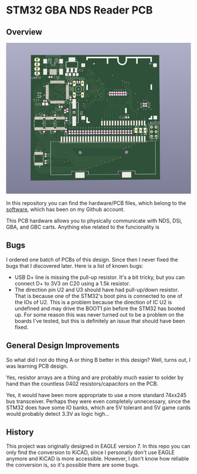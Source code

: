 # STM32 GBA NDS Reader PCB

## Overview

![PCB Preview](./board-preview.png)

In this repository you can find the hardware/PCB files, which belong to the [software](https://github.com/ipatix/stm32-gba-nds-cart-reader), which has been on my Github account.

This PCB hardware allows you to physically communicate with NDS, DSi, GBA, and GBC carts.
Anything else related to the funcionality is 

## Bugs

I ordered one batch of PCBs of this design.
Since then I never fixed the bugs that I discovered later.
Here is a list of known bugs:
- USB D+ line is missing the pull-up resistor.
  It's a bit tricky, but you can connect D+ to 3V3 on C20 using a 1.5k resistor.
- The direction pin U2 and U3 should have had pull-up/down resistor.
  That is because one of the STM32's boot pins is connected to one of the IOs of U2.
  This is a problem because the direction of IC U2 is undefined and may drive the BOOT1 pin before the STM32 has booted up.
  For some reason this was never turned out to be a problem on the boards I've tested, but this is definitely an issue that should have been fixed.

## General Design Improvements

So what did I not do thing A or thing B better in this design?
Well, turns out, I was learning PCB design.

Yes, resistor arrays are a thing and are probably much easier to solder by hand than the countless 0402 resistors/capacitors on the PCB.

Yes, it would have been more appropriate to use a more standard 74xx245 bus transceiver.
Perhaps they were even completely unnecessary, since the STM32 does have some IO banks, which are 5V tolerant and 5V game cards would probably detect 3.3V as logic high...

## History

This project was originally designed in EAGLE version 7.
In this repo you can only find the conversion to KiCAD, since I personally don't use EAGLE anymore and KiCAD is more accessible.
However, I don't know how reliable the conversion is, so it's possible there are some bugs.
